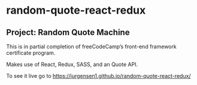 # random-quote-react-redux

## Project: Random Quote Machine
This is in partial completion of freeCodeCamp’s front-end framework certificate program.

Makes use of React, Redux, SASS, and an Quote API. 

To see it live go to https://jurgensen1.github.io/random-quote-react-redux/
